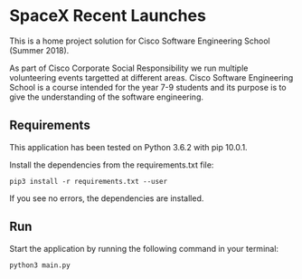 # SpaceX Recent Launches

This is a home project solution for Cisco Software Engineering School (Summer 2018).

As part of Cisco Corporate Social Responsibility we run multiple volunteering events targetted at different areas. Cisco Software Engineering School is a course intended for the year 7-9 students and its purpose is to give the understanding of the software engineering.

## Requirements

This application has been tested on Python 3.6.2 with pip 10.0.1.

Install the dependencies from the requirements.txt file:

```
pip3 install -r requirements.txt --user
```

If you see no errors, the dependencies are installed.

## Run

Start the application by running the following command in your terminal:

```
python3 main.py
```

